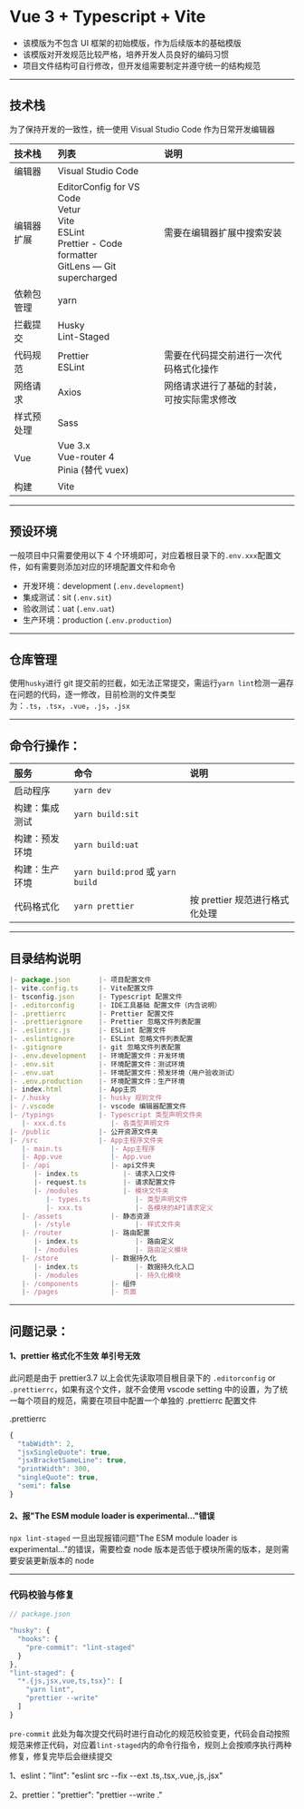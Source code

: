 # Vue 3 + Typescript + Vite

- 该模版为不包含 UI 框架的初始模版，作为后续版本的基础模版
- 该模版对开发规范比较严格，培养开发人员良好的编码习惯
- 项目文件结构可自行修改，但开发组需要制定并遵守统一的结构规范

---

## 技术栈

为了保持开发的一致性，统一使用 Visual Studio Code 作为日常开发编辑器

| 技术栈     | 列表                                                                                                                | 说明                                       |
| :--------- | :------------------------------------------------------------------------------------------------------------------ | :----------------------------------------- |
| 编辑器     | Visual Studio Code                                                                                                  |                                            |
| 编辑器扩展 | EditorConfig for VS Code <br>Vetur <br>Vite <br>ESLint <br>Prettier - Code formatter <br>GitLens — Git supercharged | 需要在编辑器扩展中搜索安装                 |
| 依赖包管理 | yarn                                                                                                                |                                            |
| 拦截提交   | Husky <br>Lint-Staged                                                                                               |                                            |
| 代码规范   | Prettier <br>ESLint                                                                                                 | 需要在代码提交前进行一次代码格式化操作     |
| 网络请求   | Axios                                                                                                               | 网络请求进行了基础的封装，可按实际需求修改 |
| 样式预处理 | Sass                                                                                                                |                                            |
| Vue        | Vue 3.x <br>Vue-router 4 <br>Pinia (替代 vuex)                                                                      |                                            |
| 构建       | Vite                                                                                                                |                                            |

---

## 预设环境

一般项目中只需要使用以下 4 个环境即可，对应着根目录下的`.env.xxx`配置文件，如有需要则添加对应的环境配置文件和命令

- 开发环境：development (`.env.development`)
- 集成测试：sit (`.env.sit`)
- 验收测试：uat (`.env.uat`)
- 生产环境：production (`.env.production`)

---

## 仓库管理

使用`husky`进行 git 提交前的拦截，如无法正常提交，需运行`yarn lint`检测一遍存在问题的代码，逐一修改，目前检测的文件类型为：`.ts`，`.tsx`，`.vue`，`.js`，`.jsx`

---

## 命令行操作：

| 服务           | 命令                              | 说明                           |
| :------------- | :-------------------------------- | :----------------------------- |
| 启动程序       | `yarn dev`                        |                                |
| 构建：集成测试 | `yarn build:sit`                  |                                |
| 构建：预发环境 | `yarn build:uat`                  |                                |
| 构建：生产环境 | `yarn build:prod` 或 `yarn build` |                                |
| 代码格式化     | `yarn prettier`                   | 按 prettier 规范进行格式化处理 |

---

## 目录结构说明

```js
|- package.json       |- 项目配置文件
|- vite.config.ts     |- Vite配置文件
|- tsconfig.json      |- Typescript 配置文件
|- .editorconfig      |- IDE工具基础 配置文件（内含说明）
|- .prettierrc        |- Prettier 配置文件
|- .prettierignore    |- Prettier 忽略文件列表配置
|- .eslintrc.js       |- ESLint 配置文件
|- .eslintignore      |- ESLint 忽略文件列表配置
|- .gitignore         |- git 忽略文件列表配置
|- .env.development   |- 环境配置文件：开发环境
|- .env.sit           |- 环境配置文件：测试环境
|- .env.uat           |- 环境配置文件：预发环境（用户验收测试）
|- .env.production    |- 环境配置文件：生产环境
|- index.html         |- App主页
|- /.husky            |- husky 规则文件
|- /.vscode           |- vscode 编辑器配置文件
|- /typings           |- Typescript 类型声明文件夹
   |- xxx.d.ts           |- 各类型声明文件
|- /public            |- 公开资源文件夹
|- /src               |- App主程序文件夹
   |- main.ts            |- App主程序
   |- App.vue            |- App.vue
   |- /api               |- api文件夹
      |- index.ts           |- 请求入口文件
      |- request.ts         |- 请求配置文件
      |- /modules           |- 模块文件夹
         |- types.ts           |- 类型声明文件
         |- xxx.ts             |- 各模块的API请求定义
   |- /assets            |- 静态资源
      |- /style                |- 样式文件夹
   |- /router            |- 路由配置
      |- index.ts              |- 路由定义
      |- /modules              |- 路由定义模块
   |- /store             |- 数据持久化
      |- index.ts              |- 数据持久化入口
      |- /modules              |- 持久化模块
   |- /components        |- 组件
   |- /pages             |- 页面
```

---

## 问题记录：

#### 1、prettier 格式化不生效 单引号无效

此问题是由于 prettier3.7 以上会优先读取项目根目录下的 `.editorconfig` or `.prettierrc`，如果有这个文件，就不会使用 vscode setting 中的设置，为了统一每个项目的规范，需要在项目中配置一个单独的 .prettierrc 配置文件

.prettierrc

```js
{
  "tabWidth": 2,
  "jsxSingleQuote": true,
  "jsxBracketSameLine": true,
  "printWidth": 300,
  "singleQuote": true,
  "semi": false
}
```

#### 2、报"The ESM module loader is experimental..."错误

`npx lint-staged` 一旦出现报错问题"The ESM module loader is experimental..."的错误，需要检查 node 版本是否低于模块所需的版本，是则需要安装更新版本的 node

---

### 代码校验与修复

```js
// package.json

"husky": {
  "hooks": {
    "pre-commit": "lint-staged"
  }
},
"lint-staged": {
  "*.{js,jsx,vue,ts,tsx}": [
    "yarn lint",
    "prettier --write"
  ]
}
```

`pre-commit` 此处为每次提交代码时进行自动化的规范校验变更，代码会自动按照规范来修正代码，对应着`lint-staged`内的命令行指令，规则上会按顺序执行两种修复，修复完毕后会继续提交

1、eslint："lint": "eslint src --fix --ext .ts,.tsx,.vue,.js,.jsx"

2、prettier："prettier": "prettier --write ."
